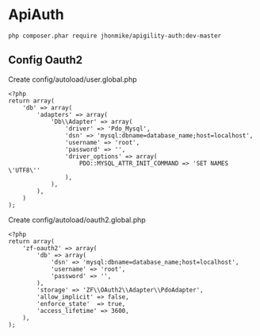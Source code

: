 ApiAuth
=======

	php composer.phar require jhonmike/apigility-auth:dev-master

Config Oauth2
------

Create config/autoload/user.global.php

	<?php
	return array(
		'db' => array(
	        'adapters' => array(
	            'Db\\Adapter' => array(
	                'driver' => 'Pdo_Mysql',
	                'dsn' => 'mysql:dbname=database_name;host=localhost',
	                'username' => 'root',
	    			'password' => '',
	    			'driver_options' => array(
			        	PDO::MYSQL_ATTR_INIT_COMMAND => 'SET NAMES \'UTF8\''
			   		),
	            ),
	        ),
	    )
	);

Create config/autoload/oauth2.global.php

	<?php
	return array(
	    'zf-oauth2' => array(
	        'db' => array(
	            'dsn' => 'mysql:dbname=database_name;host=localhost',
	            'username' => 'root',
	            'password' => '',
	        ),
	        'storage' => 'ZF\\OAuth2\\Adapter\\PdoAdapter',
	        'allow_implicit' => false,
	        'enforce_state'  => true,
	        'access_lifetime' => 3600,
	    ),
	);